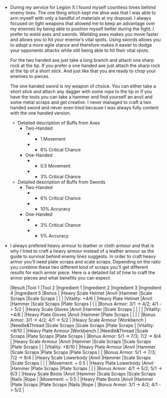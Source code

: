- During my service for Legion X I found myself countless times behind enemy lines. The one thing which kept me alive was that I was able to arm myself with only a handful of materials at my disposal. I always focused on light weapons that allowed me to keep an advantage over my enemies by being able to position myself better during the fight. I prefer to wield axes and swords. Wielding axes makes you move faster and allows you to hit your enemie's vital spots. Using swords allows you to adopt a more agile stance and therefore makes it easier to dodge your opponents attacks while still being able to hit their vital spots.
  
  For the two handed axe just take a long branch and attach one sharp rock at the tip. If you prefer a one handed axe just attach the sharp rock at the tip of a short stick. And just like that you are ready to chop your enemies to pieces.
  
  The one handed sword is my weapon of choice. You can either take a short stick and attach any dagger with some rope to the tip or if you have the tools you can take a hammer and find yourself an anvil and some metal scraps and get creative. I never managed to craft a two handed sword and never even tried because I was always fully content with the one handed version.
	- Detailed description of Buffs from Axes
		- Two-Handed
			- + 1 Movement
			- + 6% Critical Chance
		- One-Handed
			- + 0.5 Movement
			- + 3% Critical Chance
	- Detailed description of Buffs from Swords
		- Two-Handed
			- + 6% Critical Chance
			- + 10% Accuracy
		- One-Handed
			- + 3% Critical Chance
			- + 5% Accuracy
- I always prefered heavy armour to leather or cloth armour and that is why I tried to craft a heavy armour instead of a leather armour as the guide to survival behind enemy lines suggests. In order to craft heavy armor you'll need plate scraps and scale scraps. Depending on the ratio you combine these two different kind of scraps you'll get different results for each armor piece. Here is a detailed list of how to craft the armor pieces and what benefits you can expect.
  
  |Result   |Tool 1   |Tool 2   |Ingredient 1   |Ingredient 2   |Ingredient 3   |Ingredient 4   |Ingredient 5   |Bonus   |
  |Heavy Scale Helmet   |Anvil   |Hammer   |Scale Scraps   |Scale Scraps   |   |   |   |Vitality: +4/6   |
  |Heavy Plate Helmet   |Anvil   |Hammer   |Scale Scraps   |Plate Scraps   |   |   |   |Bonus Armor: 3/1 -> 4/2; 4/1 -> 5/2   |
  |Heavy Scale Gloves   |Anvil   |Hammer   |Scale Scraps   |   |   |   |   |Vitality: +4/6   |
  |Heavy Plate Gloves   |Anvil   |Hammer   |Plate Scraps   |   |   |   |   |Bonus Armor: 3/1 -> 4/2; 4/1 -> 5/2   |
  |Heavy Scale Armour   |Workbench   |   |Needle&Thread   |Scale Scraps   |Scale Scraps   |Plate Scraps   |   |Vitality: +8/10   |
  |Heavy Plate Armour   |Workbench   |   |Needle&Thread   |Scale Scraps   |Plate Scraps   |Plate Scraps   |   |Bonus Armor: 5/1 -> 7/3; 7/2 -> 9/4   |
  |Heavy Scale Armour   |Anvil   |Hammer   |Scale Scraps   |Scale Scraps   |Plate Scraps   |   |   |Vitality: +8/10   |
  |Heavy Plate Armour   |Anvil   |Hammer   |Scale Scraps   |Plate Scraps   |Plate Scraps   |   |   |Bonus Armor: 5/1 -> 7/3; 7/2 -> 9/4   |
  |Heavy Scale Lowerbody   |Anvil   |Hammer   |Scale Scraps   |Scale Scraps   |   |   |   |Movement: + 0.5   |
  |Heavy Plate Lowerbody   |Anvil   |Hammer   |Plate Scraps   |Plate Scraps   |   |   |   |Bonus Armor: 4/1 -> 5/2; 5/1 -> 6/3   |
  |Heavy Scale Boots   |Anvil   |Hammer   |Scale Scraps   |Scale Scraps   |Nails   |Rope   |   |Movement: + 0.5   |
  |Heavy Plate Boots   |Anvil   |Hammer   |Plate Scraps   |Plate Scraps   |Nails   |Rope   |   |Bonus Armor: 3/1 -> 4/2; 4/1 -> 5/2   |